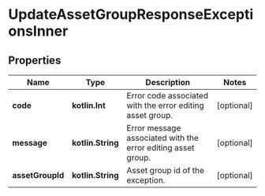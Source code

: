 
# UpdateAssetGroupResponseExceptionsInner

## Properties
| Name | Type | Description | Notes |
| ------------ | ------------- | ------------- | ------------- |
| **code** | **kotlin.Int** | Error code associated with the error editing asset group. |  [optional] |
| **message** | **kotlin.String** | Error message associated with the error editing asset group. |  [optional] |
| **assetGroupId** | **kotlin.String** | Asset group id of the exception. |  [optional] |



